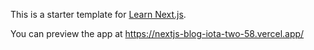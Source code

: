 This is a starter template for [Learn Next.js](https://nextjs.org/learn).

You can preview the app at https://nextjs-blog-iota-two-58.vercel.app/